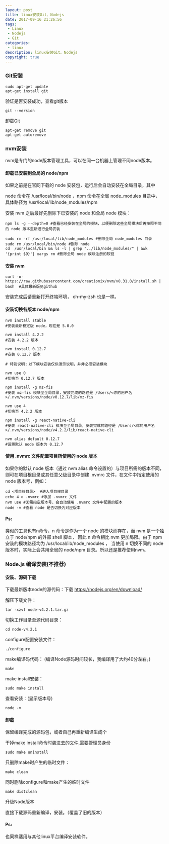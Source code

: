 ```yaml
---
layout: post
title: linux安装Git、Nodejs
date: 2017-09-16 21:26:56
tags:
 - Linux
 - Nodejs
 - Git
categories:
 - linux
description: linux安装Git、Nodejs
copyright: true
---
```

### Git安装
    
    sudo apt-get update
    apt-get install git
    
验证是否安装成功，查看git版本
    
    git --version
    
卸载Git

    apt-get remove git
    apt-get autoremove
 
### nvm安装

nvm是专门的node版本管理工具，可以在同一台机器上管理不同node版本。

#### 卸载已安装到全局的 node/npm

如果之前是在官网下载的 node 安装包，运行后会自动安装在全局目录，其中

node 命令在 /usr/local/bin/node ，npm 命令在全局 node_modules 目录中，具体路径为 /usr/local/lib/node_modules/npm

安装 nvm 之后最好先删除下已安装的 node 和全局 node 模块：
```
npm ls -g --depth=0 #查看已经安装在全局的模块，以便删除这些全局模块后再按照不同的 node 版本重新进行全局安装

sudo rm -rf /usr/local/lib/node_modules #删除全局 node_modules 目录
sudo rm /usr/local/bin/node #删除 node
cd  /usr/local/bin && ls -l | grep "../lib/node_modules/" | awk '{print $9}'| xargs rm #删除全局 node 模块注册的软链
```
#### 安装 nvm

    curl -o- https://raw.githubusercontent.com/creationix/nvm/v0.31.0/install.sh | bash  #具体最新版见github

安装完成后请重新打开终端环境， oh-my-zsh 也是一样。

#### 安装切换各版本 node/npm

```
nvm install stable
#安装最新稳定版 node，现在是 5.0.0

nvm install 4.2.2
#安装 4.2.2 版本

nvm install 0.12.7
#安装 0.12.7 版本

# 特别说明：以下模块安装仅供演示说明，并非必须安装模块

nvm use 0
#切换至 0.12.7 版本

npm install -g mz-fis
#安装 mz-fis 模块至全局目录，安装完成的路径是 /Users/<你的用户名>/.nvm/versions/node/v0.12.7/lib/mz-fis

nvm use 4
#切换至 4.2.2 版本

npm install -g react-native-cli
#安装 react-native-cli 模块至全局目录，安装完成的路径是 /Users/<你的用户名>/.nvm/versions/node/v4.2.2/lib/react-native-cli

nvm alias default 0.12.7
#设置默认 node 版本为 0.12.7
```

#### 使用 .nvmrc 文件配置项目所使用的 node 版本
如果你的默认 node 版本（通过 nvm alias 命令设置的）与项目所需的版本不同，则可在项目根目录或其任意父级目录中创建 .nvmrc 文件，在文件中指定使用的 node 版本号，例如：

```
cd <项目根目录>  #进入项目根目录
echo 4 > .nvmrc #添加 .nvmrc 文件
nvm use #无需指定版本号，会自动使用 .nvmrc 文件中配置的版本
node -v #查看 node 是否切换为对应版本
```

#### Ps:

类似的工具也有n命令，n 命令是作为一个 node 的模块而存在，而 nvm 是一个独立于 node/npm 的外部 shell 脚本， 因此 n 命令相比 nvm 更加局限。由于 npm 安装的模块路径均为 /usr/local/lib/node_modules ， 当使用 n 切换不同的 node 版本时，实际上会共用全局的 node/npm 目录。所以还是推荐使用nvm。

### Node.js 编译安装(不推荐)

#### 安装、源码下载

下载最新版本node的源代码：下载 https://nodejs.org/en/download/

解压下载文件：

    tar -xzvf node-v4.2.1.tar.gz

切换工作目录至源代码目录：

    cd node-v4.2.1

configure配置安装文件：

    ./configure

make编译码代码： (编译Node源码时间较长，我编译用了大约40分左右。)

    make

make install安装：

    sudo make install

查看安装：(显示版本号)

    node -v

#### 卸载

保留编译完成的源码包，或者自己再重新编译生成个

干掉make install命令时装进去的文件,需要管理员身份

    sudo make uninstall

只删除make时产生的临时文件：

    make clean

同时删除configure和make产生的临时文件

    make distclean

升级Node版本

直接下载源码重新编译，安装。（覆盖了旧的版本）

#### Ps:

也同样适用与其他linux平台编译安装软件。